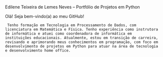 Edilene Teixeira de Lemes Neves – Portfólio de Projetos em Python

Olá! Seja bem-vindo(a) ao meu GitHub! 

     Tenho formação em Tecnologia em Processamento de Dados, com licenciatura em Matemática e Física. Tenho experiência como instrutora de informática e atuei como coordenadora de informática em instituições educacionais. Atualmente, estou em transição de carreira, revisando e aprimorando meus conhecimentos em programação, com foco em desenvolvimento de projetos em Python para atuar na área de tecnologia e desenvolvimento home office.
